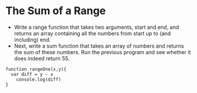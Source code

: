 # The Sum of a Range
- Write a range function that takes two arguments, start and end, and returns an array containing all the numbers from start up to (and including) end.
- Next, write a sum function that takes an array of numbers and returns the sum of these numbers. Run the previous program and see whether it does indeed return 55.

````
function rangeOne(x,y){
  var diff = y - x
    console.log(diff)
}
````

